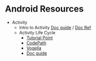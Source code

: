 # Android Resources
* Activity
    - Intro to Activity [Doc guide](https://developer.android.com/guide/components/activities/intro-activities) / [Doc Ref](https://developer.android.com/reference/android/app/Activity)
    - Activity Life Cycle 
        - [Tutorial Point](https://www.tutorialspoint.com/android/android_acitivities)
        - [CodePath](https://guides.codepath.com/android/Activity-Lifecycle)
        - [Vogella](https://www.vogella.com/tutorials/AndroidLifeCycle/article.html)
        - [Doc guide](https://developer.android.com/guide/components/activities/activity-lifecycle)
        

